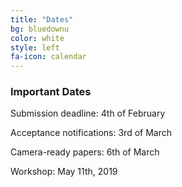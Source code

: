 ```yaml
---
title: "Dates"
bg: bluedownu
color: white
style: left
fa-icon: calendar
---
```


### Important Dates

Submission deadline: 4th of February

Acceptance notifications: 3rd of March

Camera-ready papers: 6th of March

Workshop: May 11th, 2019 
